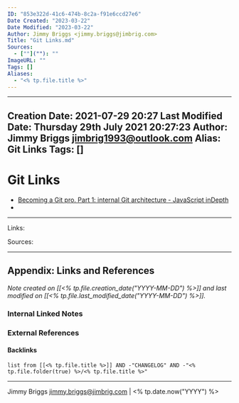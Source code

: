 ```yaml
---
ID: "853e322d-41c6-474b-8c2a-f91e6ccd27e6"
Date Created: "2023-03-22"
Date Modified: "2023-03-22"
Author: Jimmy Briggs <jimmy.briggs@jimbrig.com>
Title: "Git Links.md"
Sources: 
  - [""](""): ""
ImageURL: ""
Tags: []
Aliases:
  - "<% tp.file.title %>"
---
```


---
Creation Date: 2021-07-29 20:27
Last Modified Date: Thursday 29th July 2021 20:27:23
Author: Jimmy Briggs <jimbrig1993@outlook.com>
Alias: Git Links
Tags: []
---

# Git Links

- [Becoming a Git pro. Part 1: internal Git architecture - JavaScript inDepth](https://indepth.dev/posts/1168/becoming-a-git-pro-part-1-internal-git-architecture)
- 
***

Links: 

Sources:




***

## Appendix: Links and References

*Note created on [[<% tp.file.creation_date("YYYY-MM-DD") %>]] and last modified on [[<% tp.file.last_modified_date("YYYY-MM-DD") %>]].*

### Internal Linked Notes

### External References

#### Backlinks

```dataview
list from [[<% tp.file.title %>]] AND -"CHANGELOG" AND -"<% tp.file.folder(true) %>/<% tp.file.title %>"
```


***

Jimmy Briggs <jimmy.briggs@jimbrig.com> | <% tp.date.now("YYYY") %>